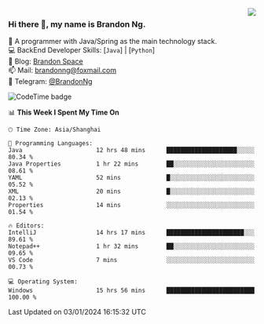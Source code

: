 <img  align="right" src="https://github-readme-stats-brandon0824.vercel.app/api/top-langs/?username=brandon0824&layout=compact">

### Hi there 👋, my name is Brandon Ng.

🌱 A programmer with Java/Spring as the main technology stack.  
💻 BackEnd Developer Skills: [`Java`] | [`Python`]  
📝 Blog: [Brandon Space](https://brandonng.tech)  
📫 Mail: brandonng@foxmail.com  
📰 Telegram: [@BrandonNg](https://t.me/BrandonNg24)  

![CodeTime badge](https://img.shields.io/endpoint?style=flat-square&url=https%3A%2F%2Fapi.codetime.dev%2Fshield%3Fid%3D128%26project%3D%26in%3D604800000)

<!--START_SECTION:waka-->
📊 **This Week I Spent My Time On** 

```text
🕑︎ Time Zone: Asia/Shanghai

💬 Programming Languages: 
Java                     12 hrs 48 mins      ████████████████████░░░░░   80.34 % 
Java Properties          1 hr 22 mins        ██░░░░░░░░░░░░░░░░░░░░░░░   08.61 % 
YAML                     52 mins             █░░░░░░░░░░░░░░░░░░░░░░░░   05.52 % 
XML                      20 mins             █░░░░░░░░░░░░░░░░░░░░░░░░   02.13 % 
Properties               14 mins             ░░░░░░░░░░░░░░░░░░░░░░░░░   01.54 % 

🔥 Editors: 
IntelliJ                 14 hrs 17 mins      ██████████████████████░░░   89.61 % 
Notepad++                1 hr 32 mins        ██░░░░░░░░░░░░░░░░░░░░░░░   09.65 % 
VS Code                  7 mins              ░░░░░░░░░░░░░░░░░░░░░░░░░   00.73 % 

💻 Operating System: 
Windows                  15 hrs 56 mins      █████████████████████████   100.00 % 
```


 Last Updated on 03/01/2024 16:15:32 UTC
<!--END_SECTION:waka-->
